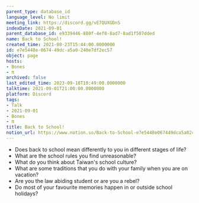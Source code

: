 ```yaml
---
parent_type: database_id
language_level: No limit
meeting_link: https://discord.gg/vE7QUXGDnS
indexDate: 2021-09-01
parent_database_id: e9339446-880f-4ef0-8ad7-8ad1f507dded
name: Back to School!
created_time: 2021-08-23T15:44:00.0000000
id: e7e5448e-0674-49dc-a5a0-240e7df2ec57
object: page
hosts:
- Bones
- π
archived: false
last_edited_time: 2023-09-18T10:49:00.0000000
talktime: 2021-09-01T21:00:00.0000000
platform: Discord
tags:
- Talk
- 2021-09-01
- Bones
- π
title: Back to School!
notion_url: https://www.notion.so/Back-to-School-e7e5448e067449dca5a0240e7df2ec57
---
```


   - Does back to school mean differently to you in different stages of life?
   - What are the school rules you find unreasonable?
   - What do you think about Taiwan's school culture?
   - What are some traditions that you do with your family when you are on vacation?
   - Are you the law abiding student or are you a rebel?
   - Do most of your favourite memories happen in or outside school holidays?








